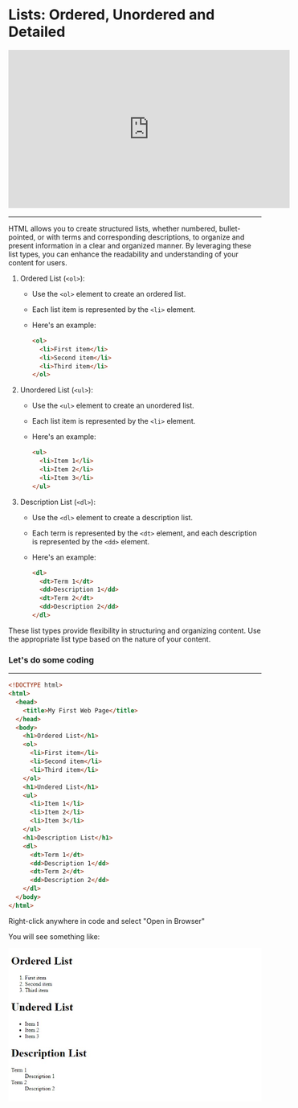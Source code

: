 # Lists: Ordered, Unordered and Detailed

<iframe width="560" height="315" src="https://www.youtube-nocookie.com/embed/-kXZvKxs9oA" title="YouTube video player" frameborder="0" allow="accelerometer; autoplay; clipboard-write; encrypted-media; gyroscope; picture-in-picture; web-share" allowfullscreen></iframe>

---

HTML allows you to create structured lists, whether numbered, bullet-pointed, or with terms and corresponding descriptions, to organize and present information in a clear and organized manner. By leveraging these list types, you can enhance the readability and understanding of your content for users.

1. Ordered List (`<ol>`):

   - Use the `<ol>` element to create an ordered list.
   - Each list item is represented by the `<li>` element.
   - Here's an example:

     ```html
     <ol>
       <li>First item</li>
       <li>Second item</li>
       <li>Third item</li>
     </ol>
     ```

2. Unordered List (`<ul>`):

   - Use the `<ul>` element to create an unordered list.
   - Each list item is represented by the `<li>` element.
   - Here's an example:

     ```html
     <ul>
       <li>Item 1</li>
       <li>Item 2</li>
       <li>Item 3</li>
     </ul>
     ```

3. Description List (`<dl>`):

   - Use the `<dl>` element to create a description list.
   - Each term is represented by the `<dt>` element, and each description is represented by the `<dd>` element.
   - Here's an example:

     ```html
     <dl>
       <dt>Term 1</dt>
       <dd>Description 1</dd>
       <dt>Term 2</dt>
       <dd>Description 2</dd>
     </dl>
     ```

These list types provide flexibility in structuring and organizing content. Use the appropriate list type based on the nature of your content.

### **Let's do some coding**

---

```html
<!DOCTYPE html>
<html>
  <head>
    <title>My First Web Page</title>
  </head>
  <body>
    <h1>Ordered List</h1>
    <ol>
      <li>First item</li>
      <li>Second item</li>
      <li>Third item</li>
    </ol>
    <h1>Undered List</h1>
    <ul>
      <li>Item 1</li>
      <li>Item 2</li>
      <li>Item 3</li>
    </ul>
    <h1>Description List</h1>
    <dl>
      <dt>Term 1</dt>
      <dd>Description 1</dd>
      <dt>Term 2</dt>
      <dd>Description 2</dd>
    </dl>
  </body>
</html>
```

Right-click anywhere in code and select "Open in Browser"

You will see something like:

![Code Preview](https://raw.githubusercontent.com/Abiey2579/designgriddata/master/learnpath/assets/images/list-ul-ol-dl-code-preview.jpg)
